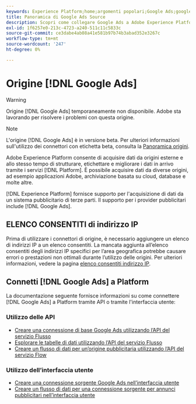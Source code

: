 ```yaml
---
keywords: Experience Platform;home;argomenti popolari;Google Ads;google ads
title: Panoramica di Google Ads Source
description: Scopri come collegare Google Ads a Adobe Experience Platform utilizzando le API o l’interfaccia utente.
exl-id: 1f6257e0-213c-4723-a240-511c11c5833c
source-git-commit: ce3dabe4ab08a41e581b97b74b3abad352e3267c
workflow-type: tm+mt
source-wordcount: '247'
ht-degree: 0%

---
```


# Origine [!DNL Google Ads]

>[!WARNING]
>
>Origine [!DNL Google Ads] temporaneamente non disponibile. Adobe sta lavorando per risolvere i problemi con questa origine.

>[!NOTE]
>
>L&#39;origine [!DNL Google Ads] è in versione beta. Per ulteriori informazioni sull&#39;utilizzo dei connettori con etichetta beta, consulta la [Panoramica origini](../../home.md#terms-and-conditions).

Adobe Experience Platform consente di acquisire dati da origini esterne e allo stesso tempo di strutturare, etichettare e migliorare i dati in arrivo tramite i servizi [!DNL Platform]. È possibile acquisire dati da diverse origini, ad esempio applicazioni Adobe, archiviazione basata su cloud, database e molte altre.

[!DNL Experience Platform] fornisce supporto per l&#39;acquisizione di dati da un sistema pubblicitario di terze parti. Il supporto per i provider pubblicitari include [!DNL Google Ads].

## ELENCO CONSENTITI di indirizzo IP

Prima di utilizzare i connettori di origine, è necessario aggiungere un elenco di indirizzi IP a un elenco consentiti. La mancata aggiunta all’elenco consentiti degli indirizzi IP specifici per l’area geografica potrebbe causare errori o prestazioni non ottimali durante l’utilizzo delle origini. Per ulteriori informazioni, vedere la pagina [elenco consentiti indirizzo IP](../../ip-address-allow-list.md).

## Connetti [!DNL Google Ads] a Platform

La documentazione seguente fornisce informazioni su come connettere [!DNL Google Ads] a Platform tramite API o tramite l&#39;interfaccia utente:

### Utilizzo delle API

* [Creare una connessione di base Google Ads utilizzando l’API del servizio Flusso](../../tutorials/api/create/advertising/ads.md)
* [Esplorare le tabelle di dati utilizzando l’API del servizio Flusso](../../tutorials/api/explore/tabular.md)
* [Creare un flusso di dati per un’origine pubblicitaria utilizzando l’API del servizio Flow](../../tutorials/api/collect/advertising.md)

### Utilizzo dell’interfaccia utente

* [Creare una connessione sorgente Google Ads nell’interfaccia utente](../../tutorials/ui/create/advertising/ads.md)
* [Creare un flusso di dati per una connessione sorgente per annunci pubblicitari nell’interfaccia utente](../../tutorials/ui/dataflow/advertising.md)
